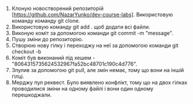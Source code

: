 1. Клоную новостворений репозиторій [https://github.com/NazarYunko/dev-course-labs]. Використовую команду команду git clone.
2. Використовую команду git add . щоб додати всі файли.
3. Виконую коміт за допомогою команди git commit -m "message".
4. Пушу зміни до репозиторію. 
5. Створюю нову гілку і переходжу на неї за допомогою команди git checkout -b 
6. Коміт був виконаний під хешем - "8064315735624532967fa52bc48701c190c4d776".
7. Зпулив за допомогою git pull, але змін немає, тому що вони на іншій гілці.
8. Мерджу пул реквест. Було виявлено конфлікт, тому що на двох гілках проводилися зміни на одному файлі і вони один одному перешкоджали.
